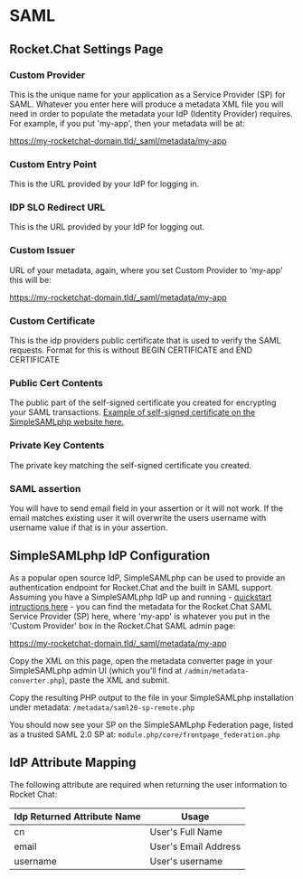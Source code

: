 # SAML

## Rocket.Chat Settings Page

### Custom Provider

This is the unique name for your application as a Service Provider (SP) for SAML. Whatever you enter here will produce a metadata XML file you will need in order to populate the metadata your IdP (Identity Provider) requires. For example, if you put 'my-app', then your metadata will be at:

https://my-rocketchat-domain.tld/_saml/metadata/my-app

### Custom Entry Point

This is the URL provided by your IdP for logging in.

### IDP SLO Redirect URL

This is the URL provided by your IdP for logging out.

### Custom Issuer

URL of your metadata, again, where you set Custom Provider to 'my-app' this will be:

https://my-rocketchat-domain.tld/_saml/metadata/my-app

### Custom Certificate

This is the idp providers public certificate that is used to verify the SAML requests. Format for this is without BEGIN CERTIFICATE and END CERTIFICATE


### Public Cert Contents

The public part of the self-signed certificate you created for encrypting your SAML transactions. [Example of self-signed certificate on the SimpleSAMLphp website here.](https://simplesamlphp.org/docs/stable/simplesamlphp-sp#section_1_1) 

### Private Key Contents

The private key matching the self-signed certificate you created.

### SAML assertion

You will have to send email field in your assertion or it will not work. If the email matches existing user it will overwrite the users username with username value if that is in your assertion. 

## SimpleSAMLphp IdP Configuration

As a popular open source IdP, SimpleSAMLphp can be used to provide an authentication endpoint for Rocket.Chat and the built in SAML support. Assuming you have a SimpleSAMLphp IdP up and running - [quickstart intructions here](https://simplesamlphp.org/docs/stable/simplesamlphp-idp) - you can find the metadata for the Rocket.Chat SAML Service Provider (SP) here, where 'my-app' is whatever you put in the 'Custom Provider' box in the Rocket.Chat SAML admin page:

https://my-rocketchat-domain.tld/_saml/metadata/my-app

Copy the XML on this page, open the metadata converter page in your SimpleSAMLphp admin UI (which you'll find at `/admin/metadata-converter.php`), paste the XML and submit.

Copy the resulting PHP output to the file in your SimpleSAMLphp installation under metadata: `/metadata/saml20-sp-remote.php`

You should now see your SP on the SimpleSAMLphp Federation page, listed as a trusted SAML 2.0 SP at: `module.php/core/frontpage_federation.php`

## IdP Attribute Mapping
The following attribute are required when returning the user information to Rocket Chat:

| Idp Returned Attribute Name | Usage |
| ------ | ------ |
| cn | User's Full Name |
| email | User's Email Address |
| username | User's username |
